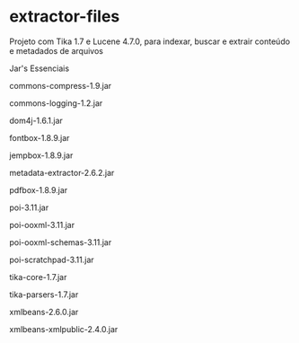 # extractor-files
Projeto com Tika 1.7 e Lucene 4.7.0, para indexar, buscar e extrair conteúdo e metadados de arquivos

Jar's Essenciais

commons-compress-1.9.jar

commons-logging-1.2.jar

dom4j-1.6.1.jar

fontbox-1.8.9.jar

jempbox-1.8.9.jar

metadata-extractor-2.6.2.jar

pdfbox-1.8.9.jar

poi-3.11.jar

poi-ooxml-3.11.jar

poi-ooxml-schemas-3.11.jar

poi-scratchpad-3.11.jar

tika-core-1.7.jar

tika-parsers-1.7.jar

xmlbeans-2.6.0.jar

xmlbeans-xmlpublic-2.4.0.jar
